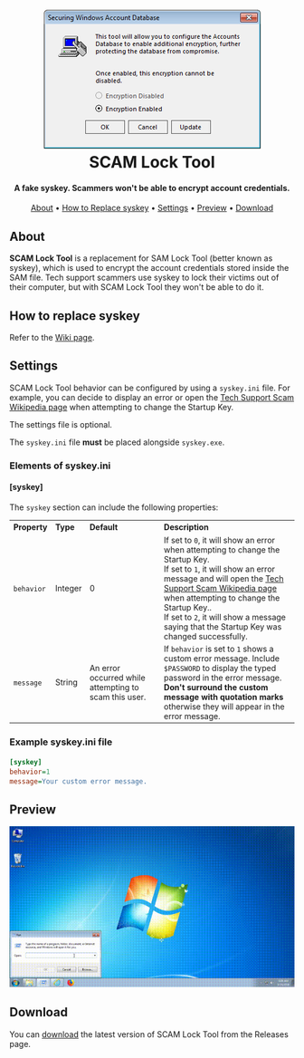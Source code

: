 <h1 align="center">
  <br>
  <img src="./images/syskey.png" alt="SCAM Lock Tool Screenshot"></a>
  <br>
  SCAM Lock Tool
  <br>
</h1>

<h4 align="center">A fake syskey. Scammers won't be able to encrypt account credentials.</h4>

<p align="center">
  <a href="#about">About</a> •
  <a href="#how-to-replace-syskey">How to Replace syskey</a> •
  <a href="#settings">Settings</a> •
  <a href="#preview">Preview</a> •
  <a href="#download">Download</a>
</p>

## About

**SCAM Lock Tool** is a replacement for SAM Lock Tool (better known as syskey), which is used to encrypt the account credentials stored inside the SAM file. Tech support scammers use syskey to lock their victims out of their computer, but with SCAM Lock Tool they won't be able to do it.

## How to replace syskey

Refer to the [Wiki page](https://github.com/Strappazzon/SCAM-Lock-Tool/wiki/How-to-replace-syskey).

## Settings

SCAM Lock Tool behavior can be configured by using a `syskey.ini` file. For example, you can decide to display an error or open the [Tech Support Scam Wikipedia page](https://www.wikipedia.org/wiki/Tech_support_scam) when attempting to change the Startup Key.

The settings file is optional.

The `syskey.ini` file **must** be placed alongside `syskey.exe`.

### Elements of syskey.ini

#### [syskey]

The `syskey` section can include the following properties:

<table>
  <tr>
    <th align="left">Property</th>
    <th align="left">Type</th>
    <th align="left">Default</th>
    <th align="left">Description</th>
  </tr>
  <tr>
    <td><code>behavior</code></td>
    <td>Integer</td>
    <td>0</td>
    <td>
      If set to <code>0</code>, it will show an error when attempting to change the Startup Key.
      <br>
      If set to <code>1</code>, it will show an error message and will open the <a href="https://www.wikipedia.org/wiki/Tech_support_scam">Tech Support Scam Wikipedia page</a> when attempting to change the Startup Key..
      <br>
      If set to <code>2</code>, it will show a message saying that the Startup Key was changed successfully.
    </td>
  </tr>
  <tr>
    <td><code>message</code></td>
    <td>String</td>
    <td>An error occurred while attempting to scam this user.</td>
    <td>
      If <code>behavior</code> is set to <code>1</code> shows a custom error message. Include <code>$PASSWORD</code> to display the typed password in the error message.
      <br>
      <b>Don't surround the custom message with quotation marks</b> otherwise they will appear in the error message.
    </td>
  </tr>
</table>

### Example syskey.ini file

```ini
[syskey]
behavior=1
message=Your custom error message.
```

## Preview

![SCAM Lock Tool Preview](./images/syskey_demo.gif)

## Download

You can [download](https://github.com/Strappazzon/SCAM-Lock-Tool/releases/latest) the latest version of SCAM Lock Tool from the Releases page.
